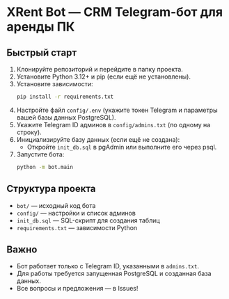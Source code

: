 # XRent Bot — CRM Telegram-бот для аренды ПК

## Быстрый старт

1. Клонируйте репозиторий и перейдите в папку проекта.
2. Установите Python 3.12+ и pip (если ещё не установлены).
3. Установите зависимости:
   ```bash
   pip install -r requirements.txt
   ```
4. Настройте файл `config/.env` (укажите токен Telegram и параметры вашей базы данных PostgreSQL).
5. Укажите Telegram ID админов в `config/admins.txt` (по одному на строку).
6. Инициализируйте базу данных (если ещё не создана):
   - Откройте `init_db.sql` в pgAdmin или выполните его через psql.
7. Запустите бота:
   ```bash
   python -m bot.main
   ```

## Структура проекта
- `bot/` — исходный код бота
- `config/` — настройки и список админов
- `init_db.sql` — SQL-скрипт для создания таблиц
- `requirements.txt` — зависимости Python

## Важно
- Бот работает только с Telegram ID, указанными в `admins.txt`.
- Для работы требуется запущенная PostgreSQL и созданная база данных.
- Все вопросы и предложения — в Issues! 